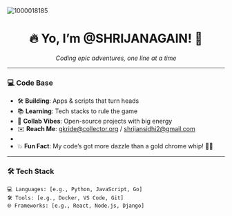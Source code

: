 ![1000018185](https://github.com/user-attachments/assets/47f9267b-ad74-4e48-92ce-fbdfdb61185b)
<div align="center">
  <h1>🔥 Yo, I’m @SHRIJANAGAIN! 🌌</h1>
  <p><em>Coding epic adventures, one line at a time</em></p>
</div>

---

### 💻 Code Base
- 🛠️ **Building**: Apps & scripts that turn heads  
- 📚 **Learning**: Tech stacks to rule the game  
- 🤝 **Collab Vibes**: Open-source projects with big energy  
- ✉️ **Reach Me**: gkride@collector.org / shrijansidhi2@gmail.com
-
- 💥 **Fun Fact**: My code’s got more dazzle than a gold chrome whip! 🍕✨  

---

### 🛠️ Tech Stack
```plaintext
💻 Languages: [e.g., Python, JavaScript, Go]
🛠️ Tools: [e.g., Docker, VS Code, Git]
🌐 Frameworks: [e.g., React, Node.js, Django]
